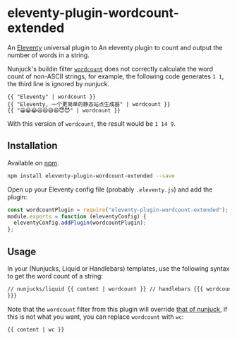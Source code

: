 # eleventy-plugin-wordcount-extended

An [Eleventy](https://github.com/11ty/eleventy) universal plugin to An eleventy plugin to count and output the number of words in a string.

Nunjuck's buildin filter [`wordcount`](https://mozilla.github.io/nunjucks/templating.html#wordcount) does not correctly calculate the word count of non-ASCII strings, for example, the following code generates `1 1`, the third line is ignored by nunjuck.

```njk
{{ "Eleventy" | wordcount }}
{{ "Eleventy, 一个更简单的静态站点生成器" | wordcount }}
{{ "😀😁😂😃😄😅😆😇😈" | wordcount }}
```

With this version of `wordcount`, the result would be `1 14 9`.

## Installation

Available on [npm](https://www.npmjs.com/package/eleventy-plugin-wordcount-extended).

```bash
npm install eleventy-plugin-wordcount-extended --save
```

Open up your Eleventy config file (probably `.eleventy.js`) and add the plugin:

```js
const wordcountPlugin = require("eleventy-plugin-wordcount-extended");
module.exports = function (eleventyConfig) {
  eleventyConfig.addPlugin(wordcountPlugin);
};
```

## Usage

In your (Nunjucks, Liquid or Handlebars) templates, use the following syntax to get the word count of a string:

```html
// nunjucks/liquid {{ content | wordcount }} // handlebars {{{ wordcount content
}}}
```

Note that the `wordcount` filter from this plugin will override [that of nunjuck](https://mozilla.github.io/nunjucks/templating.html#wordcount), if this is not what you want, you can replace `wordcount` with `wc`:

```html
{{ content | wc }}
```
